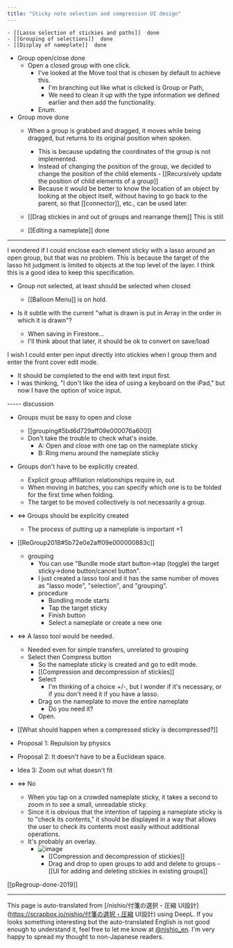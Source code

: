 ```yaml
---
title: "Sticky note selection and compression UI design"
---
```


    - [[Lasso selection of stickies and paths]]  done
    - [[Grouping of selections]]  done
    - [[Display of nameplate]]  done
- Group open/close done
    - Open a closed group with one click.
        - I've looked at the Move tool that is chosen by default to achieve this.
            - I'm branching out like what is clicked is Group or Path,
            - We need to clean it up with the type information we defined earlier and then add the functionality.
        - Enum.
- Group move done
    - When a group is grabbed and dragged, it moves while being dragged, but returns to its original position when spoken.
        - This is because updating the coordinates of the group is not implemented.
        - Instead of changing the position of the group, we decided to change the position of the child elements
                - [[Recursively update the position of child elements of a group]]
        - Because it would be better to know the location of an object by looking at the object itself, without having to go back to the parent, so that [[connector]], etc., can be used later.

    - [[Drag stickies in and out of groups and rearrange them]] This is still
    - [[Editing a nameplate]]  done


-----
I wondered if I could enclose each element sticky with a lasso around an open group, but that was no problem.
This is because the target of the lasso hit judgment is limited to objects at the top level of the layer.
I think this is a good idea to keep this specification.
- Group not selected, at least should be selected when closed


    - [[Balloon Menu]] is on hold.

- Is it subtle with the current "what is drawn is put in Array in the order in which it is drawn"?
    - When saving in Firestore...
    - I'll think about that later, it should be ok to convert on save/load

I wish I could enter pen input directly into stickies when I group them and enter the front cover edit mode.
- It should be completed to the end with text input first.
- I was thinking, "I don't like the idea of using a keyboard on the iPad," but now I have the option of voice input.


----- discussion
- Groups must be easy to open and close
    - [[grouping#5bd6d729aff09e000076a600]]
    - Don't take the trouble to check what's inside.
        - A: Open and close with one tap on the nameplate sticky
        - B: Ring menu around the nameplate sticky

- Groups don't have to be explicitly created.
    - Explicit group affiliation relationships require in, out
    - When moving in batches, you can specify which one is to be folded for the first time when folding.
    - The target to be moved collectively is not necessarily a group.
- ⇔ Groups should be explicitly created
    - The process of putting up a nameplate is important +1

- [[ReGroup2018#5b72e0e2aff09e000000883c]]
    - grouping
        - You can use "Bundle mode start button→tap (toggle) the target sticky→done button/cancel button".
        - I just created a lasso tool and it has the same number of moves as "lasso mode", "selection", and "grouping".
        - procedure
            - Bundling mode starts
            - Tap the target sticky
            - Finish button
            - Select a nameplate or create a new one
- ⇔ A lasso tool would be needed.
    - Needed even for simple transfers, unrelated to grouping
    - Select then Compress button
        - So the nameplate sticky is created and go to edit mode.
        - [[Compression and decompression of stickies]]
        - Select
            - I'm thinking of a choice +/-, but I wonder if it's necessary, or if you don't need it if you have a lasso.
        - Drag on the nameplate to move the entire nameplate
            - Do you need it?
        - Open.

- [[What should happen when a compressed sticky is decompressed?]]
- Proposal 1: Repulsion by physics
- Proposal 2: It doesn't have to be a Euclidean space.
- Idea 3: Zoom out what doesn't fit
- ⇔ No
    - When you tap on a crowded nameplate sticky, it takes a second to zoom in to see a small, unreadable sticky.
    - Since it is obvious that the intention of tapping a nameplate sticky is to "check its contents," it should be displayed in a way that allows the user to check its contents most easily without additional operations.
    - It's probably an overlay.
        - ![image](https://gyazo.com/bb85089b7974fce7436609ca922f976f/thumb/1000)
            - [[Compression and decompression of stickies]]
            - Drag and drop to open groups to add and delete to groups
                    - [[UI for adding and deleting stickies in existing groups]]

[[pRegroup-done-2019]]

---
This page is auto-translated from [/nishio/付箋の選択・圧縮 UI設計](https://scrapbox.io/nishio/付箋の選択・圧縮 UI設計) using DeepL. If you looks something interesting but the auto-translated English is not good enough to understand it, feel free to let me know at [@nishio_en](https://twitter.com/nishio_en). I'm very happy to spread my thought to non-Japanese readers.